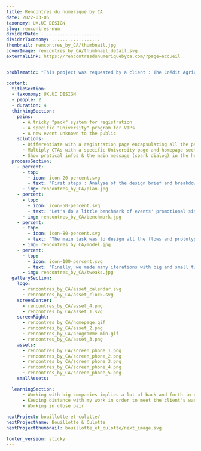 ```yaml
---
title: Rencontres du numérique by CA
date: 2022-03-05
taxonomy: UX.UI DESIGN
slug: rencontres-num
dividerDate: ......................
dividerTaxonomy: ..................
thumbnail: rencontres_by_CA/thumbnail.jpg
coverImage: rencontres_by_CA/thumbnail_detail.svg
externalLink: https://rencontresdunumeriquebyca.com/?page=accueil


problematic: "This project was requested by a client : The Crédit Agricole Group, to promote an event they wanted to launch in April of 2024. The ambition of the event was to spark dialog about the future & AI technology. The target audience was mainly professionnal and interested in exchanging about AI. The client wanted a clean and prestigious feel to the site"

content:
  titleSection:
  - taxonomy: UX.UI DESIGN
  - people: 2
  - duration: 4
  thinkingSection:
    pains:
      - A tricky "pack" system for registration
      - A specific "University" program for VIPs
      - A new event unknown to the public
    solutions:
      - Differentiate with a registration page encapsulating all the packs
      - Multiply CTAs with a specific University page and homepage section
      - Show pratical infos & the main message (spark dialog) in the header
  processSection:
    - percent:
      - top:
        - icon: icon-20-percent.svg
        - text: "First steps : Analyse of the design brief and breakdown of the needs and arborescence of the future site."
      - img: rencontres_by_CA/plan.jpg
    - percent:
      - top:
        - icon: icon-50-percent.svg
        - text: "Let's do a little benchmark of events' promotional sites. The client suggested 'Les entretions du Royaumont'."
      - img: rencontres_by_CA/benchmark.jpg
    - percent:
      - top:
        - icon: icon-80-percent.svg 
        - text: "The main task was to design all the flows and prototype them at the same time in order to submit them to the client as fast as possible for approval."
      - img: rencontres_by_CA/model.jpg
    - percent:
      - top:
        - icon: icon-100-percent.svg 
        - text: "Finally, we made many iterations with big and small tweaks to respond to client feedbacks"
      - img: rencontres_by_CA/tweaks.jpg
  gallerySection:
    logo:
      - rencontres_by_CA/asset_calendar.svg
      - rencontres_by_CA/asset_clock.svg
    screenCenter: 
      - rencontres_by_CA/asset_4.png
      - rencontres_by_CA/asset_1.svg
    screenRight:
      - rencontres_by_CA/homepage.gif
      - rencontres_by_CA/asset_2.png
      - rencontres_by_CA/programme-min.gif
      - rencontres_by_CA/asset_3.png
    assets:
      - rencontres_by_CA/screen_phone_1.png
      - rencontres_by_CA/screen_phone_2.png
      - rencontres_by_CA/screen_phone_3.png
      - rencontres_by_CA/screen_phone_4.png
      - rencontres_by_CA/screen_phone_5.png
    smallAssets:

  learningSection:
      - Working with big companies implies a lot of back and forth in order to arrive at a satisfactory product for everyone envolved
      - Keeping distance with my work in order to meet the client's wants and needs 
      - Working in close pair
  
nextProject: bouillotte-et-culotte/
nextProjectName: Bouillotte & Culotte
nextProjectthumbnail: bouillotte_et_culotte/next_image.svg

footer_version: sticky
---
```

